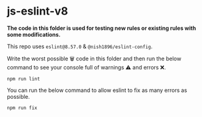 # js-eslint-v8

**The code in this folder is used for testing new rules or existing rules with some modifications.**

This repo uses `eslint@8.57.0` & `@nish1896/eslint-config`.

Write the worst possible 🗑️ code in this folder and then run  the below command to see your console full of warnings ⚠️ and errors ❌.
```
npm run lint
```

You can run the below command to allow eslint to fix as many errors as possible.
```
npm run fix
```
